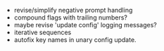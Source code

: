 - revise/simplify negative prompt handling
- compound flags with trailing numbers?
- maybe revise 'update config' logging messages?
- iterative sequences
- autofix key names in unary config update.
